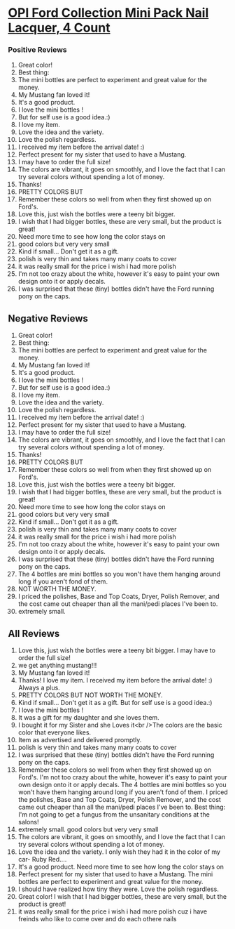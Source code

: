 # [OPI Ford Collection Mini Pack Nail Lacquer, 4 Count](https://products.checkmycream.com/products/OPI-Ford-Collection-Mini-Pack-Nail-Lacquer-4-Count.html)

### Positive Reviews

<ol>
      <li>Great color!</li>
      <li>Best thing:  </li>
      <li>The mini bottles are perfect to experiment and great value for the money.</li>
      <li>My Mustang fan loved it!</li>
      <li>It&#x27;s a good product.</li>
      <li>I love the mini bottles !</li>
      <li>But for self use is a good idea.:)</li>
      <li>I love my item.</li>
      <li>Love the idea and the variety.</li>
      <li>Love the polish regardless.</li>
      <li>I received my item before the arrival date! :)</li>
      <li>Perfect present for my sister that used to have a Mustang.</li>
      <li>I may have to order the full size!</li>
      <li>The colors are vibrant, it goes on smoothly, and I love the fact that I can try several colors without spending a lot of money.</li>
      <li>Thanks!</li>
      <li>PRETTY COLORS BUT</li>
      <li>Remember these colors so well from when they first showed up on Ford&#x27;s.  </li>
      <li>Love this, just wish the bottles were a teeny bit bigger.</li>
      <li>I wish that I had bigger bottles, these are very small, but the product is great!</li>
      <li>Need more time to see how long the color stays on</li>
      <li>good colors but very very small</li>
      <li>Kind if small... Don&#x27;t get it as a gift.</li>
      <li>polish is very thin and takes many many coats to cover</li>
      <li>it was really small for the price i wish i had more polish</li>
      <li>I&#x27;m not too crazy about the white, however it&#x27;s easy to paint your own design onto it or apply decals.  </li>
      <li>I was surprised that these (tiny) bottles didn&#x27;t have the Ford running pony on the caps.</li>
</ol>


<h2>Negative Reviews</h2>
<ol>
<li> Great color!</li>
<li> Best thing:  </li>
<li> The mini bottles are perfect to experiment and great value for the money.</li>
<li> My Mustang fan loved it!</li>
<li> It&#x27;s a good product.</li>
<li> I love the mini bottles !</li>
<li> But for self use is a good idea.:)</li>
<li> I love my item.</li>
<li> Love the idea and the variety.</li>
<li> Love the polish regardless.</li>
<li> I received my item before the arrival date! :)</li>
<li> Perfect present for my sister that used to have a Mustang.</li>
<li> I may have to order the full size!</li>
<li> The colors are vibrant, it goes on smoothly, and I love the fact that I can try several colors without spending a lot of money.</li>
<li> Thanks!</li>
<li> PRETTY COLORS BUT</li>
<li> Remember these colors so well from when they first showed up on Ford&#x27;s.  </li>
<li> Love this, just wish the bottles were a teeny bit bigger.</li>
<li> I wish that I had bigger bottles, these are very small, but the product is great!</li>
<li> Need more time to see how long the color stays on</li>
<li> good colors but very very small</li>
<li> Kind if small... Don&#x27;t get it as a gift.</li>
<li> polish is very thin and takes many many coats to cover</li>
<li> it was really small for the price i wish i had more polish</li>
<li> I&#x27;m not too crazy about the white, however it&#x27;s easy to paint your own design onto it or apply decals.  </li>
<li> I was surprised that these (tiny) bottles didn&#x27;t have the Ford running pony on the caps.</li>
<li> The 4 bottles are mini bottles so you won&#x27;t have them hanging around long if you aren&#x27;t fond of them.  </li>
<li> NOT WORTH THE MONEY.</li>
<li> I priced the polishes, Base and Top Coats, Dryer, Polish Remover, and the cost came out cheaper than all the mani/pedi places I&#x27;ve been to.  </li>
<li> extremely small.</li>
</ol>

<h2>All Reviews</h2>

<ol>
    <li> Love this, just wish the bottles were a teeny bit bigger. I may have to order the full size!</li>
    <li> we get anything mustang!!!</li>
    <li> My Mustang fan loved it!</li>
    <li> Thanks! I love my item. I received my item before the arrival date! :) Always a plus.</li>
    <li> PRETTY COLORS BUT NOT WORTH THE MONEY.</li>
    <li> Kind if small... Don&#x27;t get it as a gift. But for self use is a good idea.:)</li>
    <li> I love the mini bottles !</li>
    <li> It was a gift for my daughter and she loves them.</li>
    <li> I bought it for my Sister and she Loves it&lt;br /&gt;The colors are the basic color that everyone likes.</li>
    <li> Item as advertised and delivered promptly.</li>
    <li> polish is very thin and takes many many coats to cover</li>
    <li> I was surprised that these (tiny) bottles didn&#x27;t have the Ford running pony on the caps.</li>
    <li> Remember these colors so well from when they first showed up on Ford&#x27;s.  I&#x27;m not too crazy about the white, however it&#x27;s easy to paint your own design onto it or apply decals.  The 4 bottles are mini bottles so you won&#x27;t have them hanging around long if you aren&#x27;t fond of them.  I priced the polishes, Base and Top Coats, Dryer, Polish Remover, and the cost came out cheaper than all the mani/pedi places I&#x27;ve been to.  Best thing:  I&#x27;m not going to get a fungus from the unsanitary conditions at the salons!</li>
    <li> extremely small. good colors but very very small</li>
    <li> The colors are vibrant, it goes on smoothly, and I love the fact that I can try several colors without spending a lot of money.</li>
    <li> Love the idea and the variety. I only wish they had it in the color of my car- Ruby Red....</li>
    <li> It&#x27;s a good product. Need more time to see how long the color stays on</li>
    <li> Perfect present for my sister that used to have a Mustang. The mini bottles are perfect to experiment and great value for the money.</li>
    <li> I should have realized how tiny they were. Love the polish regardless.</li>
    <li> Great color! I wish that I had bigger bottles, these are very small, but the product is great!</li>
    <li> it was really small for the price i wish i had more polish cuz i have freinds who like to come over and do each othere nails</li>
</ol>




